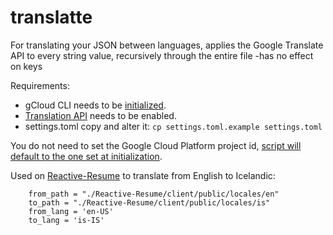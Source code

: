 # translatte
For translating your JSON between languages, applies the Google Translate API to every string value, recursively through the entire file -has no effect on keys

Requirements:
- gCloud CLI needs to be [initialized](https://cloud.google.com/sdk/docs/initializing).
- [Translation API](https://cloud.google.com/translate) needs to be enabled.
- settings.toml copy and alter it:
    `cp settings.toml.example settings.toml`  

You do not need to set the Google Cloud Platform project id, [script will default to the one set at initialization](https://cloud.google.com/sdk/docs/initializing).

Used on [Reactive-Resume](https://github.com/AmruthPillai/Reactive-Resume) to translate from English to Icelandic:  
``` 
    from_path = "./Reactive-Resume/client/public/locales/en"
    to_path = "./Reactive-Resume/client/public/locales/is"
    from_lang = 'en-US'
    to_lang = 'is-IS'
```